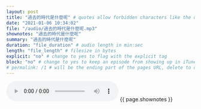 ```yaml
---
layout: post
title: "過去的時代是什麼呢" # quotes allow forbidden characters like the colon
date: "2021-01-06 10:34:02"
file: "/audio/過去的時代是什麼呢.mp3"
shownotes: "過去的時代是什麼呢"
summary: "過去的時代是什麼呢"
duration: "file_duration" # audio length in min:sec
length: "file_length" # filesize in bytes
explicit: "no" # change to yes to flag with the explicit tag
block: "no" # change to yes to keep an episode from showing up in iTunes
# permalink: /1 # will be the ending part of the pages URL, delete to default to the title
---
```


<audio controls>
<source src="{{site.url}}{{site.baseurl}}{{ page.file }}" type="audio/x-mp3">
Your browser does not support the audio element.
</audio>
{{ page.shownotes }}
